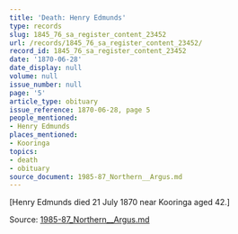 ```yaml
---
title: 'Death: Henry Edmunds'
type: records
slug: 1845_76_sa_register_content_23452
url: /records/1845_76_sa_register_content_23452/
record_id: 1845_76_sa_register_content_23452
date: '1870-06-28'
date_display: null
volume: null
issue_number: null
page: '5'
article_type: obituary
issue_reference: 1870-06-28, page 5
people_mentioned:
- Henry Edmunds
places_mentioned:
- Kooringa
topics:
- death
- obituary
source_document: 1985-87_Northern__Argus.md
---
```


[Henry Edmunds died 21 July 1870 near Kooringa aged 42.]

Source: [1985-87_Northern__Argus.md](/downloads/markdown/1985-87_Northern__Argus.md)
